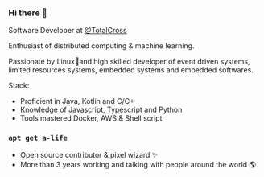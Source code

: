 ### Hi there 👋

Software Developer at [@TotalCross](https://github.com/totalcross)

Enthusiast of distributed computing & machine learning.

Passionate by Linux🐧and high skilled developer of event driven systems, limited resources systems, embedded systems and embedded softwares.

Stack: 
- Proficient in Java, Kotlin and C/C+
- Knowledge of Javascript, Typescript and Python
- Tools mastered Docker, AWS & Shell script

### `apt get a-life`
- Open source contributor & pixel wizard ✨
- More than 3 years working and talking with people around the world 🌎

